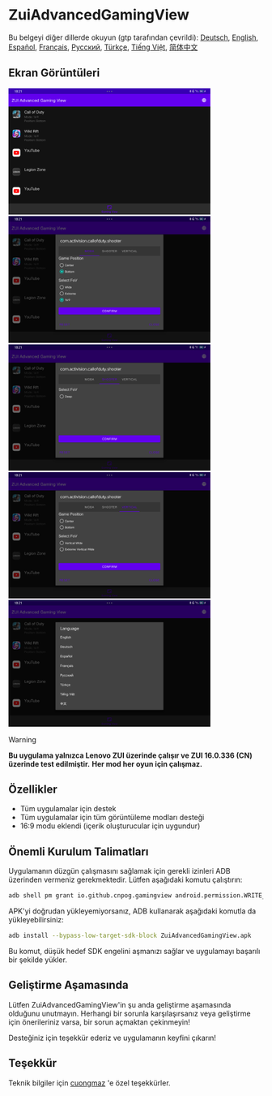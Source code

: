 
# ZuiAdvancedGamingView
Bu belgeyi diğer dillerde okuyun (gtp tarafından çevrildi): [Deutsch](README.de.md), [English](../README.md), [Español](README.es.md), [Français](README.fr.md), [Русский](README.ru.md), [Türkçe](README.tr.md), [Tiếng Việt](README.vi.md), [简体中文](README.zh.md)

## Ekran Görüntüleri

[<img src="images/screenshot1.png" width=399>](images/screenshot1.png)
[<img src="images/screenshot2.png" width=399>](images/screenshot2.png)
[<img src="images/screenshot3.png" width=399>](images/screenshot3.png)
[<img src="images/screenshot4.png" width=399>](images/screenshot4.png)
[<img src="images/screenshot5.png" width=399>](images/screenshot5.png)

> [!warning]
> <b>Bu uygulama yalnızca Lenovo ZUI üzerinde çalışır ve ZUI 16.0.336 (CN) üzerinde test edilmiştir.</b>
> <b>Her mod her oyun için çalışmaz.</b>

## Özellikler

- Tüm uygulamalar için destek
- Tüm uygulamalar için tüm görüntüleme modları desteği
- 16:9 modu eklendi (içerik oluşturucular için uygundur)

## Önemli Kurulum Talimatları

Uygulamanın düzgün çalışmasını sağlamak için gerekli izinleri ADB üzerinden vermeniz gerekmektedir. Lütfen aşağıdaki komutu çalıştırın:

```bash
adb shell pm grant io.github.cnpog.gamingview android.permission.WRITE_SECURE_SETTINGS
```

APK'yi doğrudan yükleyemiyorsanız, ADB kullanarak aşağıdaki komutla da yükleyebilirsiniz:

```bash
adb install --bypass-low-target-sdk-block ZuiAdvancedGamingView.apk
```

Bu komut, düşük hedef SDK engelini aşmanızı sağlar ve uygulamayı başarılı bir şekilde yükler.

## Geliştirme Aşamasında

Lütfen ZuiAdvancedGamingView'in şu anda geliştirme aşamasında olduğunu unutmayın. Herhangi bir sorunla karşılaşırsanız veya geliştirme için önerileriniz varsa, bir sorun açmaktan çekinmeyin!

Desteğiniz için teşekkür ederiz ve uygulamanın keyfini çıkarın!

## Teşekkür

Teknik bilgiler için [cuongmaz](https://xdaforums.com/m/cuongmaz.12936472/#about) 'e özel teşekkürler.
